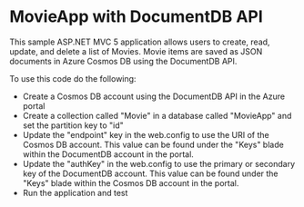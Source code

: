 # MovieApp with DocumentDB API
This sample ASP.NET MVC 5 application allows users to create, read, update, and delete a list of Movies. Movie items are saved as JSON documents in Azure Cosmos DB using the DocumentDB API.

To use this code do the following:
* Create a Cosmos DB account using the DocumentDB API in the Azure portal
* Create a collection called "Movie" in a database called "MovieApp" and set the partition key to "id"
* Update the "endpoint" key in the web.config to use the URI of the Cosmos DB account. This value can be found under the "Keys" blade within the DocumentDB account in the portal.
* Update the "authKey" in the web.config to use the primary or secondary key of the DocumentDB account. This value can be found under the "Keys" blade within the Cosmos DB account in the portal.
* Run the application and test
